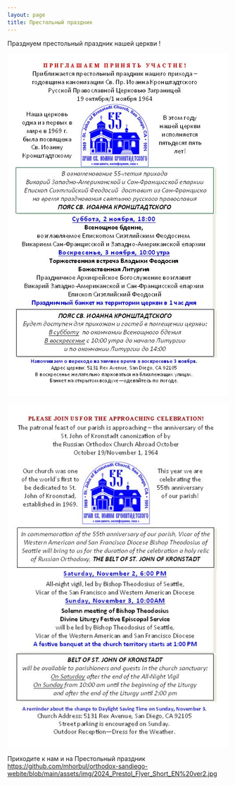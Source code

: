 ```yaml
---
layout: page
title: Престольный праздник
---
```


Празднуем престольный праздник нашей церкви !

![Престольный праздник](/assets/img/2024_Prestol_Flyer_Short_RU%20ver2.jpg)

![Престольный праздник](/assets/img/2024_Prestol_Flyer_Short_EN%20ver2.jpg)

Приходите к нам и на Престольный праздник
https://github.com/mhorbul/orthodox-sandiego-webite/blob/main/assets/img/2024_Prestol_Flyer_Short_EN%20ver2.jpg
